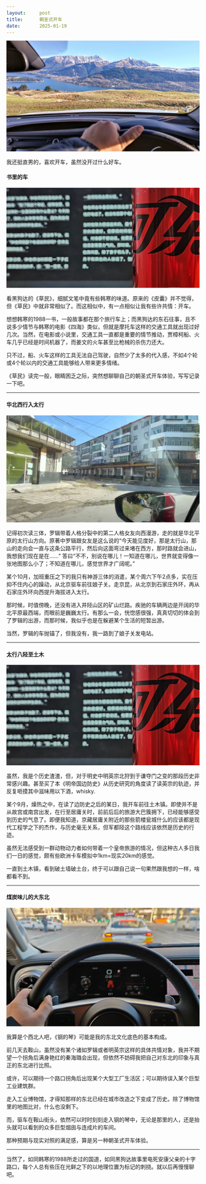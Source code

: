```yaml
---
layout:     post
title:      朝圣式开车
date:       2025-01-19
---
```

![开车](/images/202501/drive-cover.jpg)


我还挺直男的，喜欢开车，虽然没开过什么好车。


#### 书里的车

![读书与开车-读书](/images/202501/drive-read.jpg)

看黑狗达的《草民》，细腻文笔中竟有些韩寒的味道。原来的《皮囊》并不觉得，但《草民》中就非常相似了。而这相似中，有一点相似让我有些许共情：开车。

想想韩寒的1988一书，一般故事都在那个旅行车上；而黑狗达的东石往事，且不说多少情节与韩寒的电影《四海》类似，但就是摩托车这样的交通工具就出现过好几次。当然，在电影或小说里，交通工具一直都是重要的情节推动，贾樟柯船、火车几乎已经是时间机器了，而姜文的火车甚至比枪械的杀伤力还大。

只不过，船、火车这样的工具无法自己驾驶，自然少了太多的代入感，不如4个轮或4个轮以内的交通工具能够给人带来更多情绪。

《草民》读完一般，眼睛困乏之际，突然想聊聊自己的朝圣式开车体验，写写记录一下吧。  

---
#### 华北西行入太行

![读书与开车-娘子关](/images/202501/drive-niangziguan2.jpg)

记得初次读三体，罗辑带着人格分裂中的第二人格女友向西漫游，走的就是华北平原的太行山方向。原著中罗辑跟女友是这么说的“今天能见度好，那是太行山，那山的走向会一直与这条公路平行，然后向这面弯过来堵在西方，那时路就会进山，我想我们现在是在……” 答曰“不不，别说在哪儿！一知道在哪儿，世界就变得像一张地图那么小了；不知道在哪儿，感觉世界才广阔呢。”

某个10月，加班重压之下的我只有神游三体的消遣，某个周六下午2点多，实在压抑不住内心的躁动，从北京驱车前往娘子关。走京昆，从北京到石家庄外环，再从石家庄外环向西提升海拔进入太行。

那时候，时值傍晚，还没有进入井陉山区的矿山烂路。疾驰的车辆两边是开阔的华北平原最西端，而眼前是巍巍太行。有那么一会，恍惚感很强，真真切切的体会到了罗辑的出游，而那时候，我似乎也是在躲避某个生活的短暂出游。

当然，罗辑的车抛锚了，但我没有，我一路到了娘子关发电站。

---

#### 太行八陉至土木

![读书与开车-娘子关](/images/202501/drive-read.jpg)

虽然，我是个历史渣渣，但，对于明史中明英宗北狩到于谦夺门之变的那段历史非常感兴趣。甚至买了本《明帝国边防史》从历史研究的角度读了读英宗的轨迹，并反复咂摸其中滋味用以下酒，whisky.

某个9月，燥热之中，在读了边防史之后的某日，我开车前往土木镇。即使并不是从故宫或南宫出发，在行至居庸关时，前前后后的旅游大巴簇拥下，已经能够感受到历史的气息了。即便我知道，京藏居庸关附近的那些箭楼瓮城什么的应该都是现代工程学之下的杰作，与历史毫无关系，但军都陉这个路线应该依然是历史的行迹。

虽然无法感受到一群动物动力者如何带着一个皇帝旅游的情况，但这种古人多日我们一日的感觉，颇有些欧洲卡车模拟中1km=现实20km的感觉。

一直到土木镇，看到破土墙破土台，终于可以跟自己说一句果然跟我想的一样，啥都看不到。

---

#### 煤炭味儿的大东北

![读书与开车-鞍山](/images/202501/drive-anshan.jpg)

我算是个西北人吧，《钢的琴》可能是我的东北文化底色的基本构成。

前几天去鞍山，虽然没有某个诸如罗辑或者明英宗这样的具体共情对象，我并不期望一个拐角后满身艳红的秦海璐会出现，但依然不妨碍我把自己对东北的印象与真正的东北进行比照。

或许，可以期待一个路口拐角后出现某个大型工厂生活区；可以期待误入某个巨型工业建筑群。

走入工业博物馆，才得知那样的东北已经在城市改造之下变成了历史。除了博物馆里的地图比对，什么也没剩下。

而，驱车在鞍山街头，依然可以时时刻刻走入钢的琴中，无论是那里的人，还是抬头就可以看到的众多巨型烟囱与连成片的车间。

那种预期与现实对照的满足感，算是另一种朝圣式开车体验。

---

当然了，如同韩寒的1988所走过的国道，如同黑狗达故事里电死安康父亲的十字路口，每个人总有些压在光鲜之下的以地理位置为标记的刺挠。就以后再慢慢聊吧。
